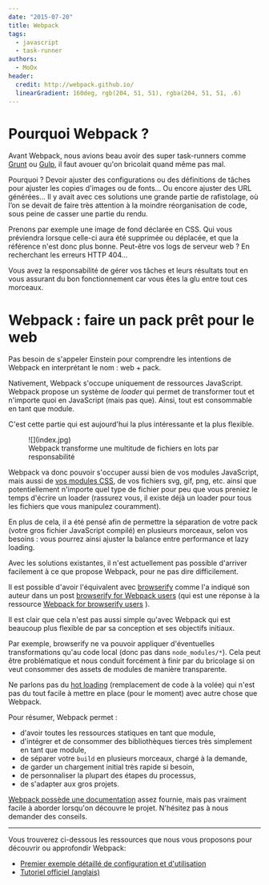 ```yaml
---
date: "2015-07-20"
title: Webpack
tags:
  - javascript
  - task-runner
authors:
  - MoOx
header:
  credit: http://webpack.github.io/
  linearGradient: 160deg, rgb(204, 51, 51), rgba(204, 51, 51, .6)
---
```


# Pourquoi Webpack ?

Avant Webpack, nous avions beau avoir des super task-runners comme
[Grunt](/posts/js/premiers-pas-avec-grunt)
ou
[Gulp](/posts/js/introduction-gulp),
il faut avouer qu'on bricolait quand même pas mal.

Pourquoi ? Devoir ajuster des configurations ou des définitions de tâches pour
ajuster les copies d'images ou de fonts… Ou encore ajuster des URL générées…
Il y avait avec ces solutions une grande partie de rafistolage, où l’on se
devait de faire très attention à la moindre réorganisation de code, sous peine
de casser une partie du rendu.

Prenons par exemple une image de fond déclarée en CSS.
Qui vous préviendra lorsque celle-ci aura été supprimée ou déplacée,
et que la référence n'est donc plus bonne.
Peut-être vos logs de serveur web ? En recherchant les erreurs HTTP 404...

Vous avez la responsabilité de gérer vos tâches et leurs résultats tout en vous
assurant du bon fonctionnement car vous êtes la glu entre tout ces morceaux.

# Webpack : faire un pack prêt pour le web

Pas besoin de s'appeler Einstein pour comprendre les intentions de Webpack en
interprétant le nom : web + pack.

Nativement, Webpack s'occupe uniquement de ressources JavaScript.
Webpack propose un système de *loader* qui permet de transformer tout et
n'importe quoi en JavaScript (mais pas que).
Ainsi, tout est consommable en tant que module.

C'est cette partie qui est aujourd'hui la plus intéressante et la plus flexible.

<figure>
  ![](index.jpg)
  <figcaption>
    Webpack transforme une multitude de fichiers en lots par responsabilité
  </figcaption>
</figure>

Webpack va donc pouvoir s'occuper aussi bien de vos modules JavaScript,
mais aussi de [vos modules CSS](https://github.com/css-modules/css-modules),
de vos fichiers svg, gif, png, etc. ainsi que potentiellement n'importe quel
type de fichier pour peu que vous preniez le temps d'écrire un loader
(rassurez vous, il existe déjà un loader pour tous les fichiers que vous
manipulez couramment).

En plus de cela, il a été pensé afin de permettre la séparation de votre pack
(votre gros fichier JavaScript compilé)
en plusieurs morceaux, selon vos besoins : vous pourrez ainsi ajuster la balance
entre performance et lazy loading.

Avec les solutions existantes, il n'est actuellement pas possible d'arriver
facilement à ce que propose Webpack, pour ne pas dire difficilement.

Il est possible d'avoir l'équivalent avec
[browserify](/posts/js/browserify-all-the-things) comme l'a indiqué son auteur
dans un post
[browserify for Webpack users](https://gist.github.com/substack/68f8d502be42d5cd4942)
(qui est une réponse à la ressource
[Webpack for browserify users](https://github.com/webpack/docs/wiki/webpack-for-browserify-users)
).

Il est clair que cela n'est pas aussi simple qu'avec Webpack qui est beaucoup
plus flexible de par sa conception et ses objectifs initiaux.

Par exemple, browserify ne va pouvoir appliquer d'éventuelles transformations
qu'au code local (donc pas dans `node_modules/*`).
Cela peut être problématique et nous conduit forcément à finir par du
bricolage si on veut consommer des assets de modules de manière transparente.

Ne parlons pas du
[hot loading](http://webpack.github.io/docs/hot-module-replacement-with-webpack.html)
(remplacement de code à la volée)
qui n'est pas du tout facile à mettre en place (pour le moment) avec
autre chose que Webpack.

Pour résumer, Webpack permet :

- d'avoir toutes les ressources statiques en tant que module,
- d'intégrer et de consommer des bibliothèques tierces très simplement en tant
  que module,
- de séparer votre `build` en plusieurs morceaux, chargé à la demande,
- de garder un chargement initial très rapide si besoin,
- de personnaliser la plupart des étapes du processus,
- de s'adapter aux gros projets.

[Webpack possède une documentation](http://webpack.github.io/docs)
assez fournie, mais pas vraiment facile à aborder lorsqu'on découvre le projet.
N'hésitez pas à nous demander des conseils.

---

Vous trouverez ci-dessous les ressources que nous vous proposons pour découvrir
ou approfondir Webpack:

- [Premier exemple détaillé de configuration et d'utilisation](/posts/webpack/premier-exemple)
- [Tutoriel officiel (anglais)](http://webpack.github.io/docs/tutorials/getting-started/)
